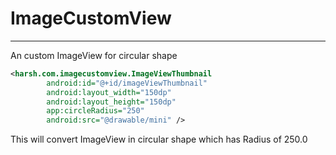 # ImageCustomView
-----------------
An custom ImageView for circular shape 

``` xml
<harsh.com.imagecustomview.ImageViewThumbnail
        android:id="@+id/imageViewThumbnail" 
        android:layout_width="150dp"
        android:layout_height="150dp"
        app:circleRadius="250"
        android:src="@drawable/mini" />
``` 
This will convert ImageView in circular shape which has Radius of 250.0
